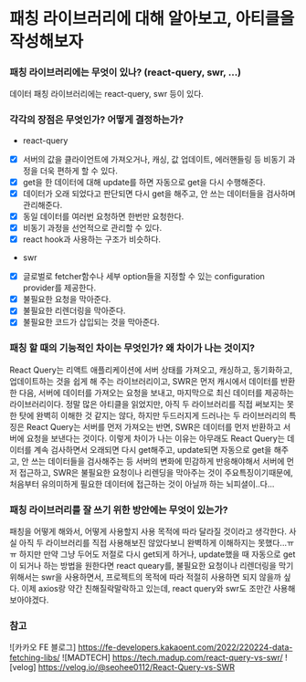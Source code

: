 # 패칭 라이브러리에 대해 알아보고, 아티클을 작성해보자

### 패칭 라이브러리에는 무엇이 있나? (react-query, swr, …)

데이터 패칭 라이브러리에는 react-query, swr 등이 있다.

### 각각의 장점은 무엇인가? 어떻게 결정하는가?

- react-query
- [x] 서버의 값을 클라이언트에 가져오거나, 캐싱, 값 업데이트, 에러핸들링 등 비동기 과정을 더욱 편하게 할 수 있다.
- [x] get을 한 데이터에 대해 update를 하면 자동으로 get을 다시 수행해준다.
- [x] 데이터가 오래 되었다고 판단되면 다시 get을 해주고, 안 쓰는 데이터들을 검사하며 관리해준다.
- [x] 동일 데이터를 여러번 요청하면 한번만 요청한다.
- [x] 비동기 과정을 선언적으로 관리할 수 있다.
- [x] react hook과 사용하는 구조가 비슷하다.

- swr
- [x] 글로벌로 fetcher함수나 세부 option들을 지정할 수 있는 configuration provider를 제공한다.
- [x] 불필요한 요청을 막아준다.
- [x] 불필요한 리렌더링을 막아준다.
- [x] 불필요한 코드가 삽입되는 것을 막아준다.

### 패칭 할 때의 기능적인 차이는 무엇인가? 왜 차이가 나는 것이지?

React Query는 리액트 애플리케이션에 서버 상태를 가져오고, 캐싱하고, 동기화하고, 업데이트하는 것을 쉽게 해 주는 라이브러리이고, SWR은 먼저 캐시에서 데이터를 반환한 다음, 서버에 데이터를 가져오는 요청을 보내고, 마지막으로 최신 데이터를 제공하는 라이브러리이다. 정말 많은 아티클을 읽었지만, 아직 두 라이브러리를 직접 써보지는 못한 탓에 완벽히 이해한 것 같지는 않다, 하지만 두드러지게 드러나는 두 라이브러리의 특징은 React Query는 서버를 먼저 가져오는 반면, SWR은 데이터를 먼저 반환하고 서버에 요청을 보낸다는 것이다. 이렇게 차이가 나는 이유는 아무래도 React Query는 데이터를 계속 검사하면서 오래되면 다시 get해주고, update되면 자동으로 get을 해주고, 안 쓰는 데이터들을 검사해주는 등 서버의 변화에 민감하게 반응해야해서 서버에 먼저 접근하고, SWR은 불필요한 요청이나 리렌딩을 막아주는 것이 주요특징이기때문에, 처음부터 유의미하게 필요한 데이터에 접근하는 것이 아닐까 하는 뇌피셜이..다...

### 패칭 라이브러리를 잘 쓰기 위한 방안에는 무엇이 있는가?

패칭을 어떻게 해와서, 어떻게 사용할지 사용 목적에 따라 달라질 것이라고 생각한다. 사실 아직 두 라이브러리를 직접 사용해보진 않았다보니 완벽하게 이해하지는 못했다...ㅠㅠ 하지만 만약 그냥 두어도 저절로 다시 get되게 하거나, update했을 때 자동으로 get이 되거나 하는 방법을 원한다면 react queary를, 불필요한 요청이나 리렌더링을 막기 위해서는 swr을 사용하면서, 프로젝트의 목적에 따라 적절히 사용하면 되지 않을까 싶다. 이제 axios랑 약간 친해질락말락하고 있는데, react query와 swr도 조만간 사용해보아야겠다.

### 참고

![카카오 FE 블로그] https://fe-developers.kakaoent.com/2022/220224-data-fetching-libs/
![MADTECH] https://tech.madup.com/react-query-vs-swr/
![velog] https://velog.io/@seohee0112/React-Query-vs-SWR
